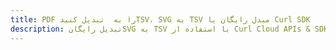 ---title: PDF را به  تبدیل کنیدTSV، SVG به TSV مبدل رایگان یا Curl SDKdescription: تبدیل رایگانSVG به TSV با استفاده از Curl Cloud APIs & SDK همچنین اسناد PDF را در Cloud ایجاد، ویرایش و رندر کنید.---